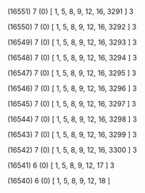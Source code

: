 (16551) 7 (0) [ 1, 5, 8, 9, 12, 16, 3291 ] 3 


(16550) 7 (0) [ 1, 5, 8, 9, 12, 16, 3292 ] 3 


(16549) 7 (0) [ 1, 5, 8, 9, 12, 16, 3293 ] 3 


(16548) 7 (0) [ 1, 5, 8, 9, 12, 16, 3294 ] 3 


(16547) 7 (0) [ 1, 5, 8, 9, 12, 16, 3295 ] 3 


(16546) 7 (0) [ 1, 5, 8, 9, 12, 16, 3296 ] 3 


(16545) 7 (0) [ 1, 5, 8, 9, 12, 16, 3297 ] 3 


(16544) 7 (0) [ 1, 5, 8, 9, 12, 16, 3298 ] 3 


(16543) 7 (0) [ 1, 5, 8, 9, 12, 16, 3299 ] 3 


(16542) 7 (0) [ 1, 5, 8, 9, 12, 16, 3300 ] 3 


(16541) 6 (0) [ 1, 5, 8, 9, 12, 17 ] 3 


(16540) 6 (0) [ 1, 5, 8, 9, 12, 18 ]  

